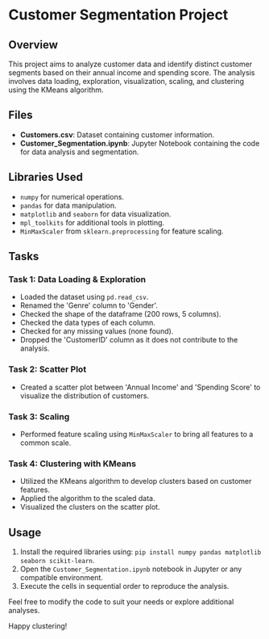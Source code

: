 
# Customer Segmentation Project

## Overview

This project aims to analyze customer data and identify distinct customer segments based on their annual income and spending score. The analysis involves data loading, exploration, visualization, scaling, and clustering using the KMeans algorithm.

## Files

- **Customers.csv**: Dataset containing customer information.
- **Customer_Segmentation.ipynb**: Jupyter Notebook containing the code for data analysis and segmentation.

## Libraries Used

- `numpy` for numerical operations.
- `pandas` for data manipulation.
- `matplotlib` and `seaborn` for data visualization.
- `mpl_toolkits` for additional tools in plotting.
- `MinMaxScaler` from `sklearn.preprocessing` for feature scaling.

## Tasks

### Task 1: Data Loading & Exploration

- Loaded the dataset using `pd.read_csv`.
- Renamed the 'Genre' column to 'Gender'.
- Checked the shape of the dataframe (200 rows, 5 columns).
- Checked the data types of each column.
- Checked for any missing values (none found).
- Dropped the 'CustomerID' column as it does not contribute to the analysis.

### Task 2: Scatter Plot

- Created a scatter plot between 'Annual Income' and 'Spending Score' to visualize the distribution of customers.

### Task 3: Scaling

- Performed feature scaling using `MinMaxScaler` to bring all features to a common scale.

### Task 4: Clustering with KMeans

- Utilized the KMeans algorithm to develop clusters based on customer features.
- Applied the algorithm to the scaled data.
- Visualized the clusters on the scatter plot.

## Usage

1. Install the required libraries using: `pip install numpy pandas matplotlib seaborn scikit-learn`.
2. Open the `Customer_Segmentation.ipynb` notebook in Jupyter or any compatible environment.
3. Execute the cells in sequential order to reproduce the analysis.

Feel free to modify the code to suit your needs or explore additional analyses.

Happy clustering!
